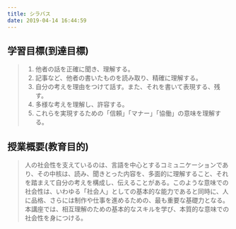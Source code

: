 ```yaml
---
title: シラバス
date: 2019-04-14 16:44:59
---
```


## 学習目標(到達目標)

> 1. 他者の話を正確に聞き、理解する。
> 2. 記事など、他者の書いたものを読み取り、精確に理解する。
> 3. 自分の考えを理由をつけて話す。また、それを書いて表現する、残す。
> 4. 多様な考えを理解し、許容する。
> 5. これらを実現するための「信頼」「マナー」「協働」の意味を理解する。

## 授業概要(教育目的)

> 人の社会性を支えているのは、言語を中心とするコミュニケーションであり、その中核は、読み、聞きとった内容を、多面的に理解すること、それを踏まえて自分の考えを構成し、伝えることがある。このような意味での社会性は、いわゆる「社会人」としての基本的な能力であると同時に、人に品格、さらには制作や仕事を進めるための、最も重要な基礎力となる。本講座では、相互理解のための基本的なスキルを学び、本質的な意味での社会性を身につける。
